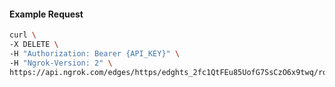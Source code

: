 <!-- Code generated for API Clients. DO NOT EDIT. -->

#### Example Request

```bash
curl \
-X DELETE \
-H "Authorization: Bearer {API_KEY}" \
-H "Ngrok-Version: 2" \
https://api.ngrok.com/edges/https/edghts_2fc1QtFEu85UofG7SsCzO6x9twq/routes/edghtsrt_2fc1Qqxs8cJttkjkCuHNf6w22h5/request_headers
```
